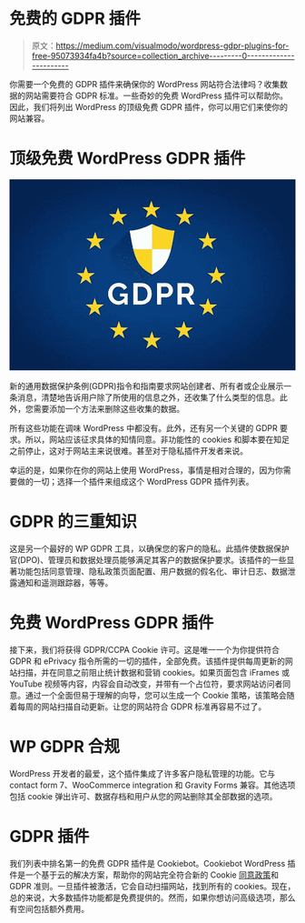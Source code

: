 # 免费的 GDPR 插件

> 原文：<https://medium.com/visualmodo/wordpress-gdpr-plugins-for-free-95073934fa4b?source=collection_archive---------0----------------------->

你需要一个免费的 GDPR 插件来确保你的 WordPress 网站符合法律吗？收集数据的网站需要符合 GDPR 标准。一些奇妙的免费 WordPress 插件可以帮助你。因此，我们将列出 WordPress 的顶级免费 GDPR 插件，你可以用它们来使你的网站兼容。

# 顶级免费 WordPress GDPR 插件

![](img/293bc91324f0053278160bee4d080916.png)

新的通用数据保护条例(GDPR)指令和指南要求网站创建者、所有者或企业展示一条消息，清楚地告诉用户除了所使用的信息之外，还收集了什么类型的信息。此外，您需要添加一个方法来删除这些收集的数据。

所有这些功能在调味 WordPress 中都没有。此外，还有另一个关键的 GDPR 要求。所以，网站应该征求具体的知情同意。非功能性的 cookies 和脚本要在知足之前停止，这对于网站主来说很难。甚至对于隐私插件开发者来说。

幸运的是，如果你在你的网站上使用 WordPress，事情是相对合理的，因为你需要做的一切；选择一个插件来组成这个 WordPress GDPR 插件列表。

# GDPR 的三重知识

这是另一个最好的 WP GDPR 工具，以确保您的客户的隐私。此插件使数据保护官(DPO)、管理员和数据处理员能够满足其客户的数据保护要求。该插件的一些显著功能包括同意管理、隐私政策页面配置、用户数据的假名化、审计日志、数据泄露通知和遥测跟踪器，等等。

# 免费 WordPress GDPR 插件

接下来，我们将获得 GDPR/CCPA Cookie 许可。这是唯一一个为你提供符合 GDPR 和 ePrivacy 指令所需的一切的插件，全部免费。该插件提供每周更新的网站扫描，并在同意之前阻止统计数据和营销 cookies。如果页面包含 iFrames 或 YouTube 视频等内容，内容会自动改变，并带有一个占位符，要求网站访问者同意。通过一个全面但易于理解的向导，您可以生成一个 Cookie 策略，该策略会随着每周的网站扫描自动更新。让您的网站符合 GDPR 标准再容易不过了。

# WP GDPR 合规

WordPress 开发者的最爱，这个插件集成了许多客户隐私管理的功能。它与 contact form 7、WooCommerce integration 和 Gravity Forms 兼容。其他选项包括 cookie 弹出许可、数据存档和用户从您的网站删除其全部数据的选项。

# GDPR 插件

我们列表中排名第一的免费 GDPR 插件是 Cookiebot。Cookiebot WordPress 插件是一个基于云的解决方案，帮助你的网站完全符合新的 Cookie [同意政策](https://visualmodo.com/is-it-time-to-update-your-compliance-training/)和 GDPR 准则。一旦插件被激活，它会自动扫描网站，找到所有的 cookies。现在，总的来说，大多数插件功能都是免费提供的。然而，如果你想访问高级选项，那么有空间包括额外费用。